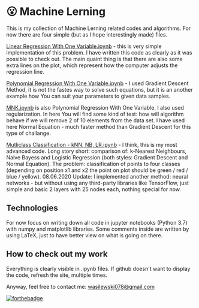 
# :open_mouth: Machine Lerning
This is my collection of Machine Lerning related codes and algorithms.
For now there are four simple (but as I hope interestingly made) files.

[Linear Regression With One Variable.ipynb](https://github.com/wasyl078/Machine-Lerning/blob/master/Linear%20Regression%20With%20One%20Variable.ipynb "Linear Regression With One Variable.ipynb") - this is very simple implementation of this problem. I have written this code as clearly as it was possible to check out. The main quaint thing is that there are also some extra lines on the plot, which represent how the computer adjusts the regression line.

[Polynomial Regression With One Variable.ipynb](https://github.com/wasyl078/Machine-Lerning/blob/master/Polynomial%20Regression%20With%20One%20Variable.ipynb "Polynomial Regression With One Variable.ipynb") - I used Gradient Descent Method, it is not the fastes way to solve such equations, but it is an another example how You can suit your parameters to given data samples.

[MNK.ipynb](https://github.com/wasyl078/Machine-Lerning/blob/master/MNK.ipynb "MNK.ipynb") is also Polynomial Regression With One Variable. I also used regularization. In here You will find some kind of test: how will algorithm behave if we will remove 2 of 10 elements from the data set. I have used here Normal Equation - much faster method than Gradient Descent for this type of challange.

[Mutliclass Classification - kNN, NB, LR.ipynb](https://github.com/wasyl078/Machine-Lerning/blob/master/Mutliclass%20Classification%20-%20kNN%2C%20NB%2C%20LR.ipynb "Mutliclass Classification - kNN, NB, LR.ipynb") - I think, this is my most advanced code. Long story short: comparison of: k-Nearest Neighbours, Naive Bayess and Logistic Regression (both styles: Gradient Descent and Normal Equation). The problem: classification of points to four classes (depending on position x1 and x2 the point on plot should be green / red / blue / yellow). 
08.06.2020 Update: I implemented another method: neural networks - but without using any third-party libraries like TensorFlow, just simple and basic 2 layers with 25 nodes each, nothing special for now.

## Technologies 
For now focus on writing down all code in jupyter notebooks (Python 3.7) with numpy and matplotlib libraries. Some comments inside are written by using LaTeX, just to have better view on what is going on there.

## How to check out my work
Everything is clearly visible in .ipynb files. If github doesn't want to display the code, refresh the site, multiple times.

Anyway, feel free to contact me: wasilewski078@gmail.com

[![forthebadge](https://forthebadge.com/images/badges/60-percent-of-the-time-works-every-time.svg)](https://forthebadge.com)
